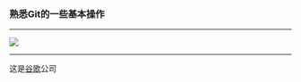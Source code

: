 
### 熟悉Git的一些基本操作
***
![](http://ww1.sinaimg.cn/large/68f4ec25jw1evbhiyxdv9j2098098gmh.jpg)
***
这是[谷歌](http://www.google.com)公司